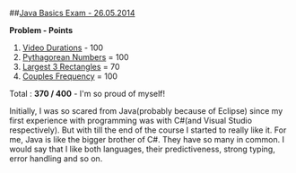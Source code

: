 ##[Java Basics Exam - 26.05.2014](http://judge.softuni.bg/Contests/12/Java-Basics-Exam-26-May-2014)

**Problem - Points**

1. [Video Durations](http://judge.softuni.bg/Contests/Practice/DownloadResource/110) - 100
2. [Pythagorean Numbers](http://judge.softuni.bg/Contests/Practice/DownloadResource/111) = 100
3. [Largest 3 Rectangles](http://judge.softuni.bg/Contests/Practice/DownloadResource/112) = 70
4. [Couples Frequency](http://judge.softuni.bg/Contests/Practice/DownloadResource/113) = 100

Total : **370 / 400** - I'm so proud of myself!

Initially, I was so scared from Java(probably because of Eclipse) since my first experience with programming was with C#(and Visual Studio respectively). But with till the end of the course I started to really like it. For me, Java is like the bigger brother of C#. They have so many in common. I would say that I like both languages, their predictiveness, strong typing, error handling and so on.